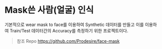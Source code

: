 # Mask쓴 사람(얼굴) 인식
기본적으로 wear mask to face를 이용하여 Synthetic 데이터를 만들고 이를 이용하여 Train/Test 데이터간의
Accuracy를 측정하기 위한 프로젝트이다.

> 참조 Repo
https://github.com/Prodesire/face-mask

